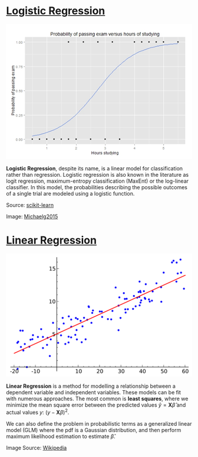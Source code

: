 # [Logistic Regression](https://paperswithcode.com/method/logistic-regression)
![](./img/Exam_pass_logistic_curve_qJ3iJKr.jpeg)

**Logistic Regression**, despite its name, is a linear model for classification rather than regression. Logistic regression is also known in the literature as logit regression, maximum-entropy classification (MaxEnt) or the log-linear classifier. In this model, the probabilities describing the possible outcomes of a single trial are modeled using a logistic function.

Source: [scikit-learn](https://scikit-learn.org/stable/modules/linear_model.html#logistic-regression)

Image: [Michaelg2015](https://commons.wikimedia.org/wiki/User:Michaelg2015)


# [Linear Regression](https://paperswithcode.com/method/linear-regression)
![](./img/2560px-Linear_regression.svg_wwqz1f3.png)

**Linear Regression** is a method for modelling a relationship between a dependent variable and independent variables. These models can be fit with numerous approaches. The most common is **least squares**, where we minimize the mean square error between the predicted values $\hat{y} = \textbf{X}\hat{\beta}$ and actual values $y$: $\left(y-\textbf{X}\beta\right)^{2}$.

We can also define the problem in probabilistic terms as a generalized linear model (GLM) where the pdf is a Gaussian distribution, and then perform maximum likelihood estimation to estimate $\hat{\beta}$.

Image Source: [Wikipedia](https://en.wikipedia.org/wiki/Linear_regression)



